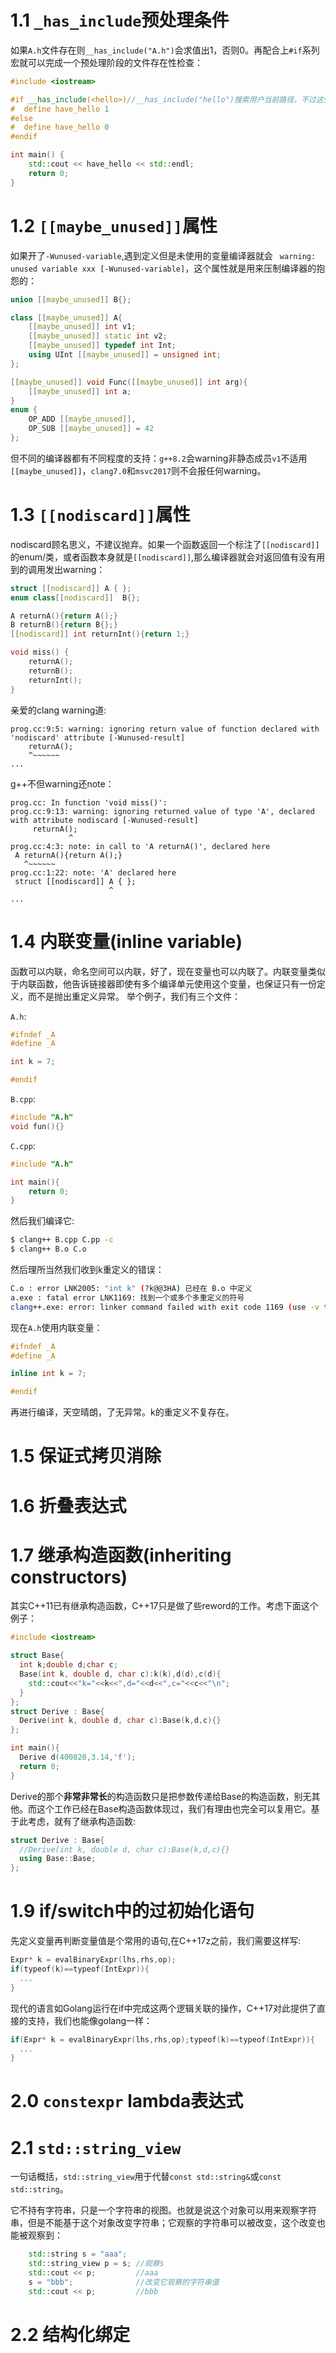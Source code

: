 # 1.1 `_has_include`预处理条件
如果`A.h`文件存在则`__has_include("A.h")`会求值出1，否则0。再配合上`#if`系列宏就可以完成一个预处理阶段的文件存在性检查：
```cpp
#include <iostream>

#if __has_include(<hello>)//__has_include("hello")搜索用户当前路径，不过这些都是实现定义
#  define have_hello 1
#else
#  define have_hello 0
#endif

int main() {
    std::cout << have_hello << std::endl;
    return 0;
}
```

# 1.2 `[[maybe_unused]]`属性
如果开了`-Wunused-variable`,遇到定义但是未使用的变量编译器就会
` warning: unused variable xxx [-Wunused-variable]`，这个属性就是用来压制编译器的抱怨的：
```cpp
union [[maybe_unused]] B{};

class [[maybe_unused]] A{
    [[maybe_unused]] int v1;
    [[maybe_unused]] static int v2;
    [[maybe_unused]] typedef int Int;
    using UInt [[maybe_unused]] = unsigned int;
};

[[maybe_unused]] void Func([[maybe_unused]] int arg){
    [[maybe_unused]] int a;
}
enum { 
    OP_ADD [[maybe_unused]],
    OP_SUB [[maybe_unused]] = 42 
};
```
但不同的编译器都有不同程度的支持：`g++8.2`会warning非静态成员`v1`不适用`[[maybe_unused]]`，`clang7.0`和`msvc2017`则不会报任何warning。

# 1.3 `[[nodiscard]]`属性
nodiscard顾名思义，不建议抛弃。如果一个函数返回一个标注了`[[nodiscard]]`的enum/类，或者函数本身就是`[[nodiscard]]`,那么编译器就会对返回值有没有用到的调用发出warning：
```cpp
struct [[nodiscard]] A { };
enum class[[nodiscard]]  B{};

A returnA(){return A();}
B returnB(){return B{};}
[[nodiscard]] int returnInt(){return 1;}

void miss() {
    returnA();
    returnB();
    returnInt();
}

```
亲爱的clang warning道:
```shell
prog.cc:9:5: warning: ignoring return value of function declared with 'nodiscard' attribute [-Wunused-result]
    returnA();
    ^~~~~~~
...
```
g++不但warning还note：
```shell
prog.cc: In function 'void miss()':
prog.cc:9:13: warning: ignoring returned value of type 'A', declared with attribute nodiscard [-Wunused-result]
     returnA();
             ^
prog.cc:4:3: note: in call to 'A returnA()', declared here
 A returnA(){return A();}
   ^~~~~~~
prog.cc:1:22: note: 'A' declared here
 struct [[nodiscard]] A { };
                      ^
...
```
# 1.4 内联变量(inline variable)
函数可以内联，命名空间可以内联，好了，现在变量也可以内联了。内联变量类似于内联函数，他告诉链接器即使有多个编译单元使用这个变量，也保证只有一份定义，而不是抛出重定义异常。
举个例子，我们有三个文件：

`A.h`:
```cpp
#ifndef _A
#define _A

int k = 7;

#endif
```
`B.cpp`:
```cpp
#include "A.h"
void fun(){}
```
`C.cpp`:
```cpp
#include "A.h"

int main(){
    return 0;
}
```
然后我们编译它:
```bash
$ clang++ B.cpp C.pp -c
$ clang++ B.o C.o
```
然后理所当然我们收到k重定义的错误：
```bash
C.o : error LNK2005: "int k" (?k@@3HA) 已经在 B.o 中定义
a.exe : fatal error LNK1169: 找到一个或多个多重定义的符号
clang++.exe: error: linker command failed with exit code 1169 (use -v to see invocation)
```

现在`A.h`使用内联变量：
```cpp
#ifndef _A
#define _A

inline int k = 7;

#endif
```
再进行编译，天空晴朗，了无异常。k的重定义不复存在。

# 1.5 保证式拷贝消除

# 1.6 折叠表达式

# 1.7  继承构造函数(inheriting constructors)
其实C++11已有继承构造函数，C++17只是做了些reword的工作。考虑下面这个例子：
```cpp
#include <iostream>

struct Base{
  int k;double d;char c;
  Base(int k, double d, char c):k(k),d(d),c(d){
    std::cout<<"k="<<k<<",d="<<d<<",c="<<c<<"\n";
  }
};
struct Derive : Base{
  Derive(int k, double d, char c):Base(k,d,c){}
};

int main(){
  Derive d(400820,3.14,'f');
  return 0;
}
```
Derive的那个**非常非常长**的构造函数只是把参数传递给Base的构造函数，别无其他。而这个工作已经在Base构造函数体现过，我们有理由也完全可以复用它。基于此考虑，就有了继承构造函数:
```cpp
struct Derive : Base{
  //Derive(int k, double d, char c):Base(k,d,c){}
  using Base::Base;
};
```

# 1.9 if/switch中的过初始化语句
先定义变量再判断变量值是个常用的语句,在C++17z之前，我们需要这样写:
```cpp
Expr* k = evalBinaryExpr(lhs,rhs,op);
if(typeof(k)==typeof(IntExpr)){
  ...
}
```
现代的语言如Golang运行在if中完成这两个逻辑关联的操作，C++17对此提供了直接的支持，我们也能像golang一样：
```cpp
if(Expr* k = evalBinaryExpr(lhs,rhs,op);typeof(k)==typeof(IntExpr)){
  ...
}
```

# 2.0 `constexpr` lambda表达式

# 2.1 `std::string_view`
一句话概括，`std::string_view`用于代替`const std::string&`或`const std::string`。

它不持有字符串，只是一个字符串的视图。也就是说这个对象可以用来观察字符串，但是不能基于这个对象改变字符串；它观察的字符串可以被改变，这个改变也能被观察到：
```cpp
    std::string s = "aaa";
    std::string_view p = s; //观察s
    std::cout << p;         //aaa
    s = "bbb";              //改变它观察的字符串值
    std::cout << p;         //bbb
```

# 2.2 结构化绑定